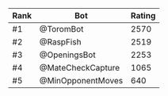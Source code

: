 Rank|Bot|Rating
---|---|---
#1|@ToromBot|2570
#2|@RaspFish|2519
#3|@OpeningsBot|2253
#4|@MateCheckCapture|1065
#5|@MinOpponentMoves|640
